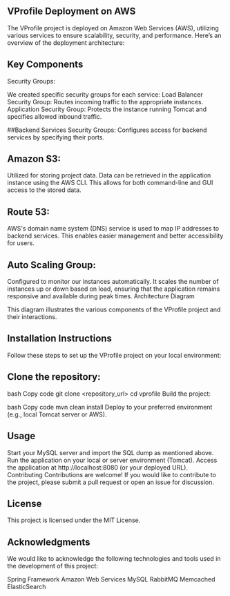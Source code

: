 ## VProfile Deployment on AWS
The VProfile project is deployed on Amazon Web Services (AWS), utilizing various services to ensure scalability, security, and performance. Here’s an overview of the deployment architecture:

## Key Components
Security Groups:

We created specific security groups for each service:
Load Balancer Security Group: Routes incoming traffic to the appropriate instances.
Application Security Group: Protects the instance running Tomcat and specifies allowed inbound traffic.

##Backend Services Security Groups: Configures access for backend services by specifying their ports.

## Amazon S3:

Utilized for storing project data. Data can be retrieved in the application instance using the AWS CLI. This allows for both command-line and GUI access to the stored data.

## Route 53:

AWS's domain name system (DNS) service is used to map IP addresses to backend services. This enables easier management and better accessibility for users.

## Auto Scaling Group:

Configured to monitor our instances automatically. It scales the number of instances up or down based on load, ensuring that the application remains responsive and available during peak times.
Architecture Diagram

This diagram illustrates the various components of the VProfile project and their interactions.

## Installation Instructions
Follow these steps to set up the VProfile project on your local environment:

## Clone the repository:

bash
Copy code
git clone <repository_url>
cd vprofile
Build the project:

bash
Copy code
mvn clean install
Deploy to your preferred environment (e.g., local Tomcat server or AWS).

## Usage
Start your MySQL server and import the SQL dump as mentioned above.
Run the application on your local or server environment (Tomcat).
Access the application at http://localhost:8080 (or your deployed URL).
Contributing
Contributions are welcome! If you would like to contribute to the project, please submit a pull request or open an issue for discussion.

## License
This project is licensed under the MIT License.

## Acknowledgments
We would like to acknowledge the following technologies and tools used in the development of this project:

Spring Framework
Amazon Web Services
MySQL
RabbitMQ
Memcached
ElasticSearch


